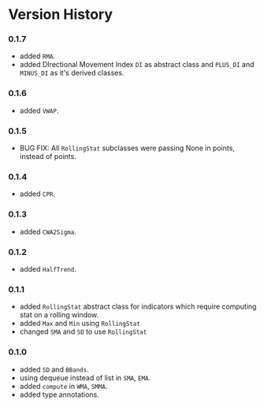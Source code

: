 # Version History

### 0.1.7
- added `RMA`.
- added DIrectional Movement Index `DI` as abstract class and `PLUS_DI` and `MINUS_DI` as it's derived classes.
### 0.1.6
- added `VWAP`.
### 0.1.5
- BUG FIX: All `RollingStat` subclasses were passing None in points, instead of points.
### 0.1.4
- added `CPR`.
### 0.1.3
- added `CWA2Sigma`.
### 0.1.2
- added `HalfTrend`.
### 0.1.1
- added `RollingStat` abstract class for indicators which require computing stat on a rolling window.
- added `Max` and `Min` using `RollingStat`
- changed `SMA` and `SD` to use `RollingStat`
### 0.1.0
- added `SD` and `BBands`.
- using dequeue instead of list in `SMA`, `EMA`.
- added `compute` in `WMA`, `SMMA`.
- added type annotations.